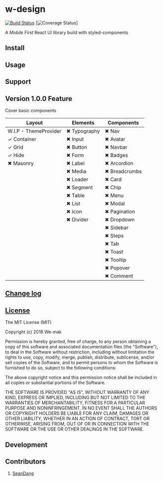 # w-design

[![Build Status](https://travis-ci.org/we-mak/w-design.svg?branch=master)](https://travis-ci.org/we-mak/w-design)
[![Coverage Status](https://coveralls.io/repos/github/we-mak/w-design/badge.svg?branch=master)]

A _Mobile First_ React UI library build with styled-components

## Install

## Usage

## Support

## Version 1.0.0 Feature

Cover basic components

| Layout                | Elements     | Components    |
| --------------------- | ------------ | ------------- |
| W.I.P - ThemeProvider | ✖ Typography | ✖ Nav         |
| ✓ Container           | ✖ Input      | ✖ Avatar      |
| ✓ Grid                | ✖ Button     | ✖ Navbar      |
| ✓ Hide                | ✖ Form       | ✖ Badges      |
| ✖ Masonry             | ✖ Label      | ✖ Arcordion   |
|                       | ✖ Media      | ✖ Breadcrumbs |
|                       | ✖ Loader     | ✖ Card        |
|                       | ✖ Segment    | ✖ Chip        |
|                       | ✖ Table      | ✖ Menu        |
|                       | ✖ List       | ✖ Modal       |
|                       | ✖ Icon       | ✖ Pagination  |
|                       | ✖ Divider    | ✖ Dropdown    |
|                       |              | ✖ Sidebar     |
|                       |              | ✖ Steps       |
|                       |              | ✖ Tab         |
|                       |              | ✖ Toast       |
|                       |              | ✖ Tooltip     |
|                       |              | ✖ Popover     |
|                       |              | ✖ Comment     |

## [Change log](./CHANGELOG.md)

## [License](./LICENSE)

The MIT License (MIT)

Copyright (c) 2018 We-mak

Permission is hereby granted, free of charge, to any person obtaining a copy
of this software and associated documentation files (the "Software"), to deal
in the Software without restriction, including without limitation the rights
to use, copy, modify, merge, publish, distribute, sublicense, and/or sell
copies of the Software, and to permit persons to whom the Software is
furnished to do so, subject to the following conditions:

The above copyright notice and this permission notice shall be included in all
copies or substantial portions of the Software.

THE SOFTWARE IS PROVIDED "AS IS", WITHOUT WARRANTY OF ANY KIND, EXPRESS OR
IMPLIED, INCLUDING BUT NOT LIMITED TO THE WARRANTIES OF MERCHANTABILITY,
FITNESS FOR A PARTICULAR PURPOSE AND NONINFRINGEMENT. IN NO EVENT SHALL THE
AUTHORS OR COPYRIGHT HOLDERS BE LIABLE FOR ANY CLAIM, DAMAGES OR OTHER
LIABILITY, WHETHER IN AN ACTION OF CONTRACT, TORT OR OTHERWISE, ARISING FROM,
OUT OF OR IN CONNECTION WITH THE SOFTWARE OR THE USE OR OTHER DEALINGS IN THE
SOFTWARE.

## Development

## Contributors

<ol>
  <li>
   <a href="https://github.com/viiiprock" target="_blank">SeanDang</a>
  </li>
</ol>

